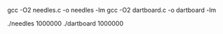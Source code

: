 gcc -O2 needles.c -o needles -lm
gcc -O2 dartboard.c -o dartboard -lm

./needles 1000000
./dartboard 1000000